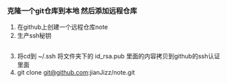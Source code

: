 ### 克隆一个git仓库到本地 然后添加远程仓库
1. 在github上创建一个远程仓库note 
2. 生产ssh秘钥 
```

```
3. 将cd到 ~/.ssh 将文件夹下的 id_rsa.pub 里面的内容拷贝到github的ssh认证里面
4. git clone git@github.com:jianJizz/note.git
